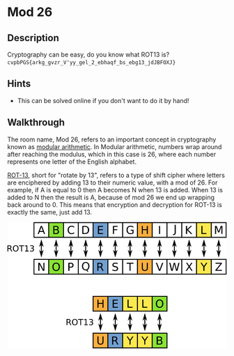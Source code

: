 # Mod 26

## Description

Cryptography can be easy, do you know what ROT13 is? ```cvpbPGS{arkg_gvzr_V'yy_gel_2_ebhaqf_bs_ebg13_jdJBFOXJ}```

## Hints

* This can be solved online if you don't want to do it by hand!

## Walkthrough

The room name, Mod 26, refers to an important concept in cryptography known as [modular arithmetic](https://www.math.uci.edu/~mathcircle/materials/Modular_Arithmetic_and_Cryptography_Jan22_2015.pdf "Article about modular arithmetic and its uses in cryptography"). In Modular arithmetic, numbers wrap around after reaching the modulus, which in this case is 26, where each number represents one letter of the English alphabet.

[ROT-13](https://en.wikipedia.org/wiki/ROT13 "ROT-13 Wikipedia Article"), short for "rotate by 13", refers to a type of shift cipher where letters are enciphered by adding 13 to their numeric value, with a mod of 26. For example, if A is equal to 0 then A becomes N when 13 is added. When 13 is added to N then the result is A, because of mod 26 we end up wrapping back around to 0. This means that encryption and decryption for ROT-13 is exactly the same, just add 13.

![Example of ROT-13](../../Assets/rot-13.svg "Example of ROT-13")

